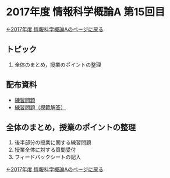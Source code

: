 #  2017年度 情報科学概論A 第15回目

[←2017年度 情報科学概論Aのページに戻る](../2017iisA.md)

## トピック

1. 全体のまとめ，授業のポイントの整理

## 配布資料

- [練習問題](15/15practice.pdf)
- [練習問題（模範解答）](15/15practiceAns.pdf)

## 全体のまとめ，授業のポイントの整理

1. 後半部分の授業に関する練習問題
2. 授業全体に対する質問受付
3. フィードバックシートの記入

[←2017年度 情報科学概論Aのページに戻る](../2017iisA.md)